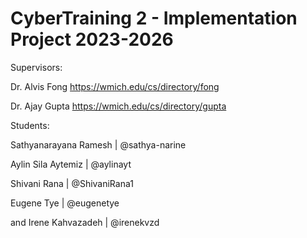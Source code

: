 # CyberTraining 2 - Implementation Project 2023-2026
 
Supervisors:

Dr. Alvis Fong
    https://wmich.edu/cs/directory/fong

Dr. Ajay Gupta
    https://wmich.edu/cs/directory/gupta

Students:

Sathyanarayana Ramesh | @sathya-narine

Aylin Sila Aytemiz | @aylinayt

Shivani Rana | @ShivaniRana1

Eugene Tye | @eugenetye

and Irene Kahvazadeh | @irenekvzd
